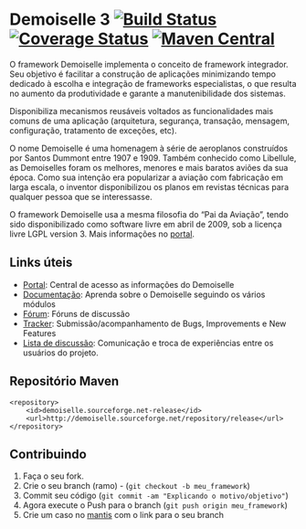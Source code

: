 Demoiselle 3 [![Build Status](https://travis-ci.org/demoiselle/framework.svg?branch=3.0.0-SNAPSHOT)](https://travis-ci.org/demoiselle/framework) [![Coverage Status](https://coveralls.io/repos/github/demoiselle/framework/badge.svg?branch=branch=3.0.0-SNAPSHOT)](https://coveralls.io/github/demoiselle/framework?branch=branch=3.0.0-SNAPSHOT) [![Maven Central](https://maven-badges.herokuapp.com/maven-central/org.demoiselle.jee/demoiselle-core/badge.svg?style=flat-square)](https://maven-badges.herokuapp.com/maven-central/org.demoiselle.jee/demoiselle-core/badge.svg?style=flat-square)
=============

O framework Demoiselle implementa o conceito de framework integrador.
Seu objetivo é facilitar a construção de aplicações minimizando tempo
dedicado à escolha e integração de frameworks especialistas, o que
resulta no aumento da produtividade e garante a manutenibilidade dos sistemas.

Disponibiliza mecanismos reusáveis voltados as funcionalidades mais
comuns de uma aplicação (arquitetura, segurança, transação, mensagem,
configuração, tratamento de exceções, etc).

O nome Demoiselle é uma homenagem à série de aeroplanos construídos
por Santos Dummont entre 1907 e 1909. Também conhecido como Libellule,
as Demoiselles foram os melhores, menores e mais baratos aviões da sua
época. Como sua intenção era popularizar a aviação com fabricação em larga
escala, o inventor disponibilizou os planos em revistas técnicas para
qualquer pessoa que se interessasse.

O framework Demoiselle usa a mesma filosofia do “Pai da Aviação”,
tendo sido disponibilizado como software livre em abril de 2009, sob a
licença livre LGPL version 3. Mais informações no [portal](www.frameworkdemoiselle.gov.br).


Links úteis
-----------

* [Portal](http://frameworkdemoiselle.gov.br): Central de acesso as informações do Demoiselle
* [Documentação](http://demoiselle.sf.net/docs): Aprenda sobre o Demoiselle seguindo os vários módulos
* [Fórum](http://forum.frameworkdemoiselle.gov.br): Fóruns de discussão
* [Tracker](http://tracker.frameworkdemoiselle.gov.br): Submissão/acompanhamento de Bugs, Improvements e New Features
* [Lista de discussão](https://lists.sourceforge.net/lists/listinfo/demoiselle-users): Comunicação e troca de experiências entre os usuários do projeto.


Repositório Maven
-----------

    <repository>
        <id>demoiselle.sourceforge.net-release</id>
        <url>http://demoiselle.sourceforge.net/repository/release</url>
    </repository>


Contribuindo
------------

1. Faça o seu fork.
2. Crie o seu branch (ramo) - (`git checkout -b meu_framework`)
3. Commit seu código (`git commit -am "Explicando o motivo/objetivo"`)
4. Agora execute o Push para o branch (`git push origin meu_framework`)
5. Crie um caso no [mantis][1] com o link para o seu branch


[1]: http://tracker.frameworkdemoiselle.gov.br
